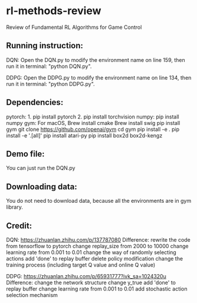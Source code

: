 # rl-methods-review
Review of Fundamental RL Algorithms for Game Control

## Running instruction:
DQN: Open the DQN.py to modify the environment name on line 159, then run it in terminal: "python DQN.py".

DDPG: Open the DDPG.py to modify the environment name on line 134, then run it in terminal: "python DDPG.py".




## Dependencies:
pytorch: 1. pip install pytorch 2. pip install torchvision
numpy: pip install numpy
gym: For macOS, Brew install cmake
                Brew install swig
                pip install gym
                git clone https://github.com/openai/gym
                cd gym
                pip install -e .
                pip install -e '.[all]'
                pip install atari-py
                pip install box2d box2d-kengz
                
## Demo file:
You can just run the DQN.py

## Downloading data:
You do not need to download data, because all the environments are in gym library.

## Credit:
DQN: https://zhuanlan.zhihu.com/p/137787080
     Difference: rewrite the code from tensorflow to pytorch
                 change replay_size from 2000 to 10000
                 change learning rate from 0.001 to 0.01
                 change the way of randomly selecting actions
                 add 'done' to replay buffer
                 delete policy modification
                 change the training process (including target Q value and online Q value)
              
DDPG: https://zhuanlan.zhihu.com/p/65931777?ivk_sa=1024320u
      Difference: change the network structure
                  change y_true
                  add 'done' to replay buffer
                  change learning rate from 0.001 to 0.01
                  add stochastic action selection mechanism
                  
